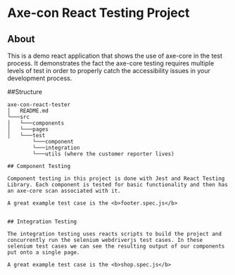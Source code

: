 # Axe-con React Testing Project

## About

This is a demo react application that shows the use of axe-core in the test process. It demonstrates the fact the axe-core testing requires multiple levels of test in order to properly catch the accessibility issues in your development process. 

##Structure


```
axe-con-react-tester
│   README.md
└───src 
│   └───components
│   └───pages
│   └───test
        └───component
        └───integration
        └───utils (where the customer reporter lives)

## Component Testing

Component testing in this project is done with Jest and React Testing Library. Each component is tested for basic functionality and then has an axe-core scan associated with it. 

A great example test case is the <b>footer.spec.js</b>


## Integration Testing

The integration testing uses reacts scripts to build the project and concurrently run the selenium webdriverjs test cases. In these selenium test cases we can see the resulting output of our components put onto a single page. 

A great example test case is the <b>shop.spec.js</b>

